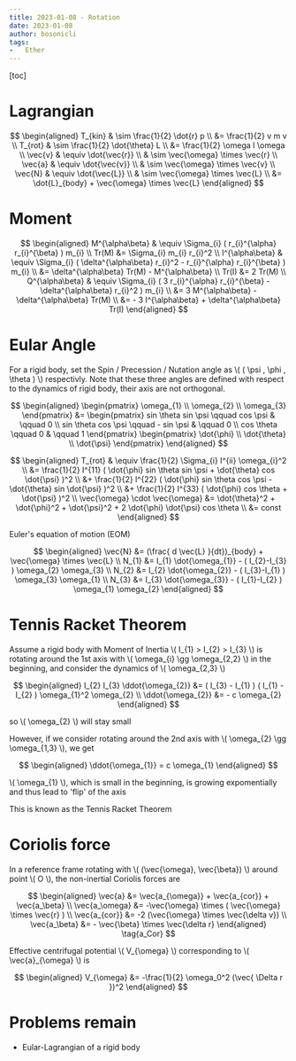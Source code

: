 ```yaml
---
title: 2023-01-08 - Rotation
date: 2023-01-08
author: bosonicli
tags:
-   Ether
---
```


[toc]

# Lagrangian

$$
\begin{aligned}
	T_{kin} & \sim \frac{1}{2} \dot{r} p	\\
	&= \frac{1}{2} v m v	\\
	T_{rot} & \sim \frac{1}{2} \dot{\theta} L	\\
	&= \frac{1}{2} \omega I \omega	\\
	\vec{v} & \equiv \dot{\vec{r}}	\\
	& \sim \vec{\omega} \times \vec{r}	\\
	\vec{a} & \equiv \dot{\vec{v}}	\\
	& \sim \vec{\omega} \times \vec{v}	\\
	\vec{N} & \equiv \dot{\vec{L}}	\\
	& \sim \vec{\omega} \times \vec{L}	\\
	&= \dot{L}_{body} + \vec{\omega} \times \vec{L}
\end{aligned}
$$

# Moment

$$
\begin{aligned}
	M^{\alpha\beta} & \equiv \Sigma_{i} ( r_{i}^{\alpha} r_{i}^{\beta} ) m_{i}	\\
	Tr(M) &= \Sigma_{i} m_{i} r_{i}^2	\\
	I^{\alpha\beta} & \equiv \Sigma_{i} ( \delta^{\alpha\beta} r_{i}^2 - r_{i}^{\alpha} r_{i}^{\beta} ) m_{i}	\\
	&= \delta^{\alpha\beta} Tr(M) - M^{\alpha\beta}	\\
	Tr(I) &= 2 Tr(M)	\\
	Q^{\alpha\beta} & \equiv \Sigma_{i} ( 3 r_{i}^{\alpha} r_{i}^{\beta} - \delta^{\alpha\beta} r_{i}^2 ) m_{i}	\\
	&= 3 M^{\alpha\beta} - \delta^{\alpha\beta} Tr(M)	\\
	&= - 3 I^{\alpha\beta} + \delta^{\alpha\beta} Tr(I)
\end{aligned}
$$

# Eular Angle

For a rigid body, set the Spin / Precession / Nutation angle as \\( ( \psi , \phi , \theta ) \\) respectivly. Note that these three angles are defined with respect to the dynamics of rigid body, their axis are not orthogonal.

$$
\begin{aligned}
	\begin{pmatrix}
		\omega_{1}	\\
		\omega_{2}	\\
		\omega_{3}
	\end{pmatrix}
	&=
	\begin{pmatrix}
		sin \theta sin \psi \qquad cos \psi & \qquad 0	\\
		sin \theta cos \psi \qquad - sin \psi & \qquad 0	\\
		cos \theta \qquad 0 & \qquad 1
	\end{pmatrix}
	\begin{pmatrix}
		\dot{\phi}	\\
		\dot{\theta}	\\
		\dot{\psi}
	\end{pmatrix}
\end{aligned}
$$

$$
\begin{aligned}
	T_{rot} & \equiv \frac{1}{2} \Sigma_{i} I^{ii} \omega_{i}^2	\\
	&= \frac{1}{2} I^{11} ( \dot{\phi} sin \theta sin \psi + \dot{\theta} cos \dot{\psi} )^2	\\
	&+ \frac{1}{2} I^{22} ( \dot{\phi} sin \theta cos \psi - \dot{\theta} sin \dot{\psi} )^2	\\
	&+ \frac{1}{2} I^{33} ( \dot{\phi} cos \theta + \dot{\psi} )^2 \\
	\vec{\omega} \cdot \vec{\omega} &= \dot{\theta}^2 + \dot{\phi}^2 + \dot{\psi}^2 + 2 \dot{\phi} \dot{\psi} cos \theta	\\
	&= const
\end{aligned}
$$

Euler's equation of motion (EOM)

$$
\begin{aligned}
	\vec{N} &= (\frac{ d \vec{L} }{dt})_{body} + \vec{\omega} \times \vec{L}	\\
	N_{1} &= I_{1} \dot{\omega_{1}} - ( I_{2}-I_{3} ) \omega_{2} \omega_{3}	\\
	N_{2} &= I_{2} \dot{\omega_{2}} - ( I_{3}-I_{1} ) \omega_{3} \omega_{1}	\\
	N_{3} &= I_{3} \dot{\omega_{3}} - ( I_{1}-I_{2} ) \omega_{1} \omega_{2}
\end{aligned}
$$

# Tennis Racket Theorem

Assume a rigid body with Moment of Inertia \\( I_{1} > I_{2} > I_{3} \\) is rotating around the 1st axis with \\( \omega_{i} \gg \omega_{2,2} \\) in the beginning, and consider the dynamics of \\( \omega_{2,3} \\)

$$
\begin{aligned}
	I_{2} I_{3} \ddot{\omega_{2}} &= ( I_{3} - I_{1} ) ( I_{1} - I_{2} ) \omega_{1}^2 \omega_{2}	\\
	\ddot{\omega_{2}} &= - c \omega_{2}
\end{aligned}
$$

so \\( \omega_{2} \\) will stay small

However, if we consider rotating around the 2nd axis with \\( \omega_{2} \gg \omega_{1,3} \\), we get

$$
\begin{aligned}
	\ddot{\omega_{1}} = c \omega_{1}
\end{aligned}
$$

\\( \omega_{1} \\), which is small in the beginning, is growing expomentially and thus lead to 'flip' of the axis

This is known as the Tennis Racket Theorem

# Coriolis force

In a reference frame rotating with \\( (\vec{\omega}, \vec{\beta}) \\) around point \\( O \\), the non-inertial Coriolis forces are

$$
\begin{aligned}
	\vec{a} &= \vec{a_{\omega}} + \vec{a_{cor}} + \vec{a_\beta}	\\
	\vec{a_\omega} &= -\vec{\omega} \times ( \vec{\omega} \times \vec{r} ) \\
	\vec{a_{cor}} &= -2 (\vec{\omega} \times \vec{\delta v})	\\
	\vec{a_\beta} &= - \vec{\beta} \times \vec{\delta r}
\end{aligned}
\tag{a_Cor}
$$

Effective centrifugal potential \\( V_{\omega} \\) corresponding to \\( \vec{a}_{\omega} \\) is

$$
\begin{aligned}
	V_{\omega} &= -\frac{1}{2} \omega_0^2 (\vec{ \Delta r })^2
\end{aligned}
$$

# Problems remain

+	Eular-Lagrangian of a rigid body

